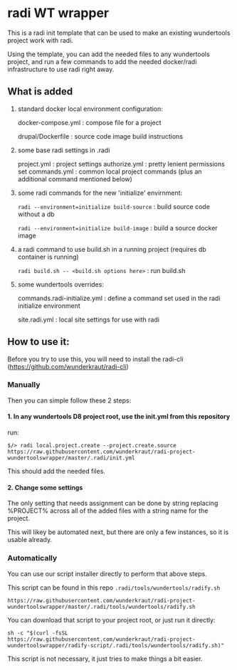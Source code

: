 # radi WT wrapper

This is a radi init template that can be used to make an existing wundertools
project work with radi.

Using the template, you can add the needed files to any wundertools project,
and run a few commands to add the needed docker/radi infrastructure to use
radi right away.

## What is added

1. standard docker local environment configuration:

   docker-compose.yml : compose file for a project

   drupal/Dockerfile : source code image build instructions

2. some base radi settings in .radi

    project.yml : project settings
    authorize.yml : pretty lenient permissions set
    commands.yml : common local project commands (plus an additional command mentioned below)

3. some radi commands for the new 'initialize' envirnment:

   `radi --environment=initialize build-source` : build source code without a db

   `radi --environment=initialize build-image` : build a source docker image

4. a radi command to use build.sh in a running project (requires db container is running)

   `radi build.sh -- <build.sh options here>` : run build.sh

5. some wundertools overrides:

   commands.radi-initialize.yml : define a command set used in the radi initialize environment

   site.radi.yml : local site settings for use with radi


## How to use it:

Before you try to use this, you will need to install the radi-cli (https://github.com/wunderkraut/radi-cli)

### Manually

Then you can simple follow these 2 steps:

#### 1. In any wundertools D8 project root, use the init.yml from this repository

run:

```
$/> radi local.project.create --project.create.source https://raw.githubusercontent.com/wunderkraut/radi-project-wundertoolswrapper/master/.radi/init.yml
```

This should add the needed files.

#### 2. Change some settings

The only setting that needs assignment can be done by string replacing %PROJECT% 
across all of the added files with a string name for the project.

This will likey be automated next, but there are only a few instances, so it is usable
already.

### Automatically

You can use our script installer directly to perform that above steps.

This script can be found in this repo `.radi/tools/wundertools/radify.sh`

`https://raw.githubusercontent.com/wunderkraut/radi-project-wundertoolswrapper/master/.radi/tools/wundertools/radify.sh`

You can download that script to your project root, or just run it directly:

```
sh -c "$(curl -fsSL https://raw.githubusercontent.com/wunderkraut/radi-project-wundertoolswrapper/radify-script/.radi/tools/wundertools/radify.sh)"
```

This script is not necessary, it just tries to make things a bit easier.
